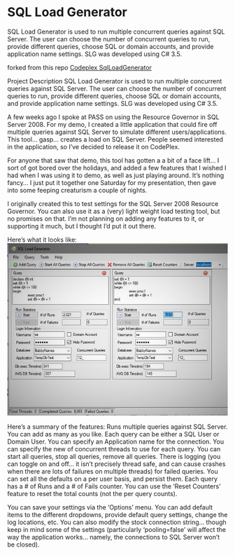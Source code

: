 # SQL Load Generator
SQL Load Generator is used to run multiple concurrent queries against SQL Server. The user can choose the number of concurrent queries to run, provide different queries, choose SQL or domain accounts, and provide application name settings. SLG was developed using C# 3.5.

forked from this repo <a href="https://archive.codeplex.com/?p=sqlloadgenerator">Codeplex SqlLoadGenerator</a>

Project Description
SQL Load Generator is used to run multiple concurrent queries against SQL Server. The user can choose the number of concurrent queries to run, provide different queries, choose SQL or domain accounts, and provide application name settings. SLG was developed using C# 3.5.

A few weeks ago I spoke at PASS on using the Resource Governor in SQL Server 2008. For my demo, I created a little application that could fire off multiple queries against SQL Server to simulate different users/applications. This tool… gasp… creates a load on SQL Server. People seemed interested in the application, so I’ve decided to release it on CodePlex.

For anyone that saw that demo, this tool has gotten a a bit of a face lift… I sort of got bored over the holidays, and added a few features that I wished I had when I was using it to demo, as well as just playing around. It’s nothing fancy… I just put it together one Saturday for my presentation, then gave into some feeping creaturism a couple of nights. 

I originally created this to test settings for the SQL Server 2008 Resource Governor. You can also use it as a (very) light weight load testing tool, but no promises on that. I’m not planning on adding any features to it, or supporting it much, but I thought I’d put it out there.

Here’s what it looks like:
<img src="https://github.com/cankaya07/SQL-Load-Generator/blob/master/__images/17.jpg"/>


Here’s a summary of the features:
Runs multiple queries against SQL Server. You can add as many as you like.
Each query can be either a SQL User or Domain User.
You can specify an Application name for the connection.
You can specify the new of concurrent threads to use for each query.
You can start all queries, stop all queries, remove all queries.
There is logging (you can toggle on and off… it isn’t precisely thread safe, and can cause crashes when there are lots of failures on multiple threads) for failed queries.
You can set all the defaults on a per user basis, and persist them.
Each query has a # of Runs and a # of Fails counter. You can use the ‘Reset Counters’ feature to reset the total counts (not the per query counts).

You can save your settings via the ‘Options’ menu. You can add default items to the different dropdowns, provide default query settings, change the log locations, etc. You can also modify the stock connection string… though keep in mind some of the settings (particularly ‘pooling=false’ will affect the way the application works… namely, the connections to SQL Server won’t be closed). 
